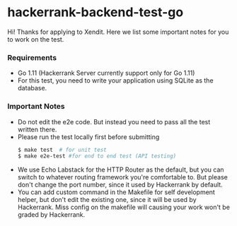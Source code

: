 # hackerrank-backend-test-go

Hi!
Thanks for applying to Xendit. Here we list some important notes for you to work on the test.

### Requirements
- Go 1.11 (Hackerrank Server currently support only for Go 1.11)
- For this test, you need to write your application using SQLite as the database.

### Important Notes

- Do not edit the e2e code. But instead you need to pass all the test written there.
- Please run the test locally first before submitting
  ```bash
  $ make test  # for unit test
  $ make e2e-test #for end to end test (API testing)
  ```
- We use Echo Labstack for the HTTP Router as the default, but you can switch to whatever routing framework you're comfortable to. But please don't change the port number, since it used by Hackerrank by default.
- You can add custom command in the Makefile for self development helper, but don't edit the existing one, since it will be used by Hackerrank. Miss config on the makefile will causing your work won't be graded by Hackerrank.
